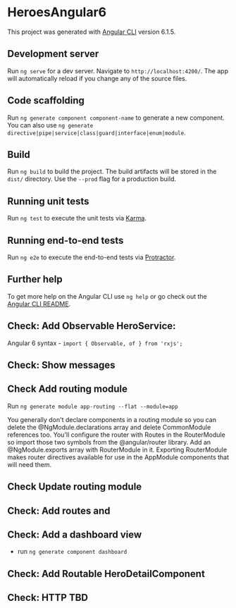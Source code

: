 # HeroesAngular6

This project was generated with [Angular CLI](https://github.com/angular/angular-cli) version 6.1.5.

## Development server

Run `ng serve` for a dev server. Navigate to `http://localhost:4200/`. The app will automatically reload if you change any of the source files.

## Code scaffolding

Run `ng generate component component-name` to generate a new component. You can also use `ng generate directive|pipe|service|class|guard|interface|enum|module`.

## Build

Run `ng build` to build the project. The build artifacts will be stored in the `dist/` directory. Use the `--prod` flag for a production build.

## Running unit tests

Run `ng test` to execute the unit tests via [Karma](https://karma-runner.github.io).

## Running end-to-end tests

Run `ng e2e` to execute the end-to-end tests via [Protractor](http://www.protractortest.org/).

## Further help

To get more help on the Angular CLI use `ng help` or go check out the [Angular CLI README](https://github.com/angular/angular-cli/blob/master/README.md).

## Check: Add Observable HeroService:
Angular 6 syntax - ```import { Observable, of } from 'rxjs';```

## Check: Show messages

## Check Add routing module
Run ```ng generate module app-routing --flat --module=app```

You generally don't declare components in a routing module so you can delete the @NgModule.declarations array and delete CommonModule references too.
You'll configure the router with Routes in the RouterModule so import those two symbols from the @angular/router library.
Add an @NgModule.exports array with RouterModule in it. Exporting RouterModule makes router directives available for use in the AppModule components that will need them.

## Check Update routing module

## Check: Add routes and <router-outlet></router-outlet>

## Check: Add a dashboard view
* run ```ng generate component dashboard```

## Check: Add Routable HeroDetailComponent

## Check: HTTP TBD

